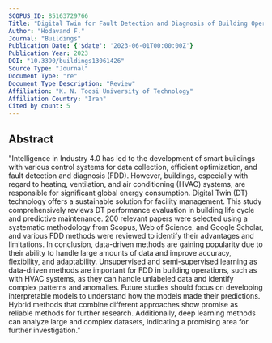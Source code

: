 ```yaml
---
SCOPUS_ID: 85163729766
Title: "Digital Twin for Fault Detection and Diagnosis of Building Operations: A Systematic Review"
Author: "Hodavand F."
Journal: "Buildings"
Publication Date: {'$date': '2023-06-01T00:00:00Z'}
Publication Year: 2023
DOI: "10.3390/buildings13061426"
Source Type: "Journal"
Document Type: "re"
Document Type Description: "Review"
Affiliation: "K. N. Toosi University of Technology"
Affiliation Country: "Iran"
Cited by count: 5
---
```


## Abstract
"Intelligence in Industry 4.0 has led to the development of smart buildings with various control systems for data collection, efficient optimization, and fault detection and diagnosis (FDD). However, buildings, especially with regard to heating, ventilation, and air conditioning (HVAC) systems, are responsible for significant global energy consumption. Digital Twin (DT) technology offers a sustainable solution for facility management. This study comprehensively reviews DT performance evaluation in building life cycle and predictive maintenance. 200 relevant papers were selected using a systematic methodology from Scopus, Web of Science, and Google Scholar, and various FDD methods were reviewed to identify their advantages and limitations. In conclusion, data-driven methods are gaining popularity due to their ability to handle large amounts of data and improve accuracy, flexibility, and adaptability. Unsupervised and semi-supervised learning as data-driven methods are important for FDD in building operations, such as with HVAC systems, as they can handle unlabeled data and identify complex patterns and anomalies. Future studies should focus on developing interpretable models to understand how the models made their predictions. Hybrid methods that combine different approaches show promise as reliable methods for further research. Additionally, deep learning methods can analyze large and complex datasets, indicating a promising area for further investigation."
